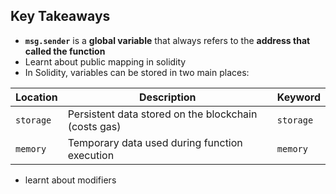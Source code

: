 ## Key Takeaways
- **`msg.sender`** is a **global variable** that always refers to the **address that called the function**
- Learnt about public mapping in solidity
- In Solidity, variables can be stored in two main places:

| Location  | Description                                          | Keyword   |
| --------- | ---------------------------------------------------- | --------- |
| `storage` | Persistent data stored on the blockchain (costs gas) | `storage` |
| `memory`  | Temporary data used during function execution        | `memory`  |
- learnt about modifiers 